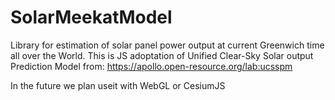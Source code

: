 # SolarMeekatModel
Library for estimation of solar panel power output at current Greenwich time all over the World. 
This is JS adoptation of Unified Clear-Sky Solar output Prediction Model from:
https://apollo.open-resource.org/lab:ucsspm

In the future we plan useit with WebGL or CesiumJS 
